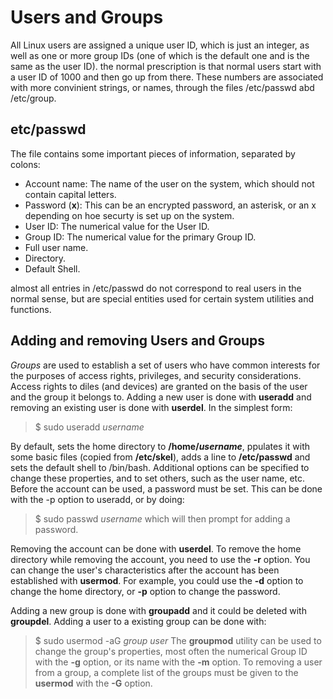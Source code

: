 # Users and Groups

All Linux users are assigned a unique user ID, which is just an integer, as well as one or more group IDs (one of which is the default one and is the same as the user ID).
the normal prescription is that normal users start with a user ID of 1000 and then go up from there.
These numbers are associated with more convinient strings, or names, through the files /etc/passwd abd /etc/group.

## etc/passwd
The file contains some important pieces of information, separated by colons:
- Account name: The name of the user on the system, which should not contain capital letters.
- Password (**x**): This can be an encrypted password, an asterisk, or an x depending on hoe securty is set up on the system.
- User ID: The numerical value for the User ID.
- Group ID: The numerical value for the primary Group ID.
- Full user name.
- Directory.
- Default Shell.

almost all entries in /etc/passwd do not correspond to real users in the normal sense, but are special entities used for certain system utilities and functions.

## Adding and removing Users and Groups
*Groups* are used to establish a set of users who have common interests for the purposes of access rights, privileges, and security considerations. Access rights to diles (and devices) are granted on the basis of the user and the group it belongs to.
Adding a new user is done with **useradd** and removing an existing user is done with **userdel**. In the simplest form:
> $ sudo useradd *username*

By default, sets the home directory to **/home/*username***, ppulates it with some basic files (copied from **/etc/skel**), adds a line to **/etc/passwd** and sets the default shell to /bin/bash.
Additional options can be specified to change these properties, and to set others, such as the user name, etc. Before the account can be used, a password must be set. This can be done with the -p option to useradd, or by doing:
> $ sudo passwd *username*
which will then prompt for adding a password.

Removing the account can be done with **userdel**. To remove the home directory while removing the account, you need to use the **-r** option.
You can change the user's characteristics after the account has been established with **usermod**. For example, you could use the **-d** option to change the home directory, or **-p** option to change the password.

Adding a new group is done with **groupadd** and it could be deleted with **groupdel**. Adding a user to a existing group can be done with:
> $ sudo usermod -aG *group* *user*
The **groupmod** utility can be used to change the group's properties, most often the numerical Group ID with the **-g** option, or its name with the **-m** option.
To removing a user from a group, a complete list of the groups must be given to the **usermod** with the **-G** option.
 
